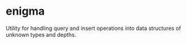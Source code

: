 # enigma
Utility for handling query and insert operations into data structures of unknown types and depths.
